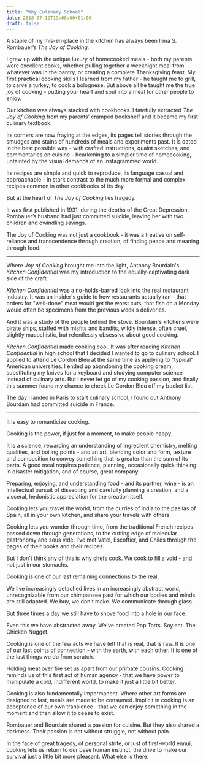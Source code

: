 ```yaml
---
title: "Why Culinary School"
date: 2018-07-12T19:08:00+01:00
draft: false
---
```


A staple of my mis-en-place in the kitchen has always been Irma S. Rombauer’s *The Joy of Cooking.*

I grew up with the unique luxury of homecooked meals - both my parents were excellent cooks, whether pulling together a weeknight meal from whatever was in the pantry, or creating a complete Thanksgiving feast. My first practical cooking skills I learned from my father - he taught me to grill, to carve a turkey, to cook a bolognese. But above all he taught me the true joy of cooking - putting your heart and soul into a meal for other people to enjoy.

Our kitchen was always stacked with cookbooks. I fatefully extracted *The Joy of Cooking* from my parents’ cramped bookshelf and it became my first culinary textbook.

Its corners are now fraying at the edges, its pages tell stories through the smudges and stains of hundreds of meals and experiments past. It is dated in the best possible way - with crafted instructions, quaint sketches, and commentaries on cuisine - hearkening to a simpler time of homecooking, untainted by the visual demands of an Instagrammed world.

Its recipes are simple and quick to reproduce, its language casual and approachable - in stark contrast to the much more formal and complex recipes common in other cookbooks of its day.

But at the heart of *The Joy of Cooking* lies tragedy. 

It was first published in 1931, during the depths of the Great Depression. Rombauer’s husband had just committed suicide, leaving her with two children and dwindling savings. 

The Joy of Cooking was not just a cookbook - it was a treatise on self-reliance and transcendence through creation, of finding peace and meaning through food.

---

Where *Joy of Cooking* brought me into the light, Anthony Bourdain's *Kitchen Confidential* was my introduction to the equally-captivating dark side of the craft.

*Kitchen Confidential* was a no-holds-barred look into the real restaurant industry. It was an insider's guide to how restaurants actually ran - that orders for "well-done" meat would get the worst cuts, that fish on a Monday would often be specimens from the previous week's deliveries. 

And it was a study of the people behind the stove. Bourdain's kitchens were pirate ships, staffed with misfits and bandits, wildly intense, often cruel, slightly masochistic, but relentlessly obsessive about good cooking.

*Kitchen Confidential* made cooking cool. It was after reading *Kitchen Confidential* in high school that I decided I wanted to go to culinary school. I applied to attend Le Cordon Bleu at the same time as applying to "typical" American universities. I ended up abandoning the cooking dream, substituting my knives for a keyboard and studying computer science instead of culinary arts. But I never let go of my cooking passion, and finally this summer found my chance to check Le Cordon Bleu off my bucket list.

The day I landed in Paris to start culinary school, I found out Anthony Bourdain had committed suicide in France.

---

It is easy to romanticize cooking.

Cooking is the power, if just for a moment, to make people happy. 

It is a science, rewarding an understanding of ingredient chemistry, melting qualities, and boiling points - and an art, blending color and form, texture and composition to convey something that is greater than the sum of its parts. A good meal requires patience, planning, occasionally quick thinking in disaster mitigation, and of course, great company. 

Preparing, enjoying, and understanding food - and its partner, wine - is an intellectual pursuit of dissecting and carefully planning a creation, and a visceral, hedonistic appreciation for the creation itself. 

Cooking lets you travel the world, from the curries of India to the paellas of Spain, all in your own kitchen, and share your travels with others. 

Cooking lets you wander through time, from the traditional French recipes passed down through generations, to the cutting edge of molecular gastronomy and sous vide. I’ve met Vatel, Escoffier, and Childs through the pages of their books and their recipes.

But I don't think any of this is why chefs cook. We cook to fill a void - and not just in our stomachs.

Cooking is one of our last remaining connections to the real. 

We live increasingly detached lives in an increasingly abstract world, unrecognizable from our chimpanzee past for which our bodies and minds are still adapted. We buy, we don't make. We communicate through glass. 

But three times a day we still have to shove food into a hole in our face.

Even this we have abstracted away. We've created Pop Tarts. Soylent. The Chicken Nugget. 

Cooking is one of the few acts we have left that is real, that is raw. It is one of our last points of connection - with the earth, with each other. It is one of the last things we do from scratch.

Holding meat over fire set us apart from our primate cousins. Cooking reminds us of this first act of human agency - that we have power to manipulate a cold, indifferent world, to make it just a little bit better.

Cooking is also fundamentally impermanent. Where other art forms are designed to last, meals are made to be consumed. Implicit in cooking is an acceptance of our own transience - that we can enjoy something in the moment and then allow it to cease to exist.

Rombauer and Bourdain shared a passion for cuisine. But they also shared a darkness. Their passion is not without struggle, not without pain. 

In the face of great tragedy, of personal strife, or just of first-world ennui, cooking lets us return to our base human instinct: the drive to make our survival just a little bit more pleasant. What else is there.